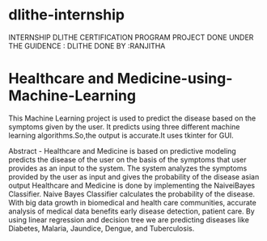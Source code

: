 # dlithe-internship
INTERNSHIP DLITHE CERTIFICATION PROGRAM 
PROJECT DONE UNDER THE GUIDENCE : DLITHE DONE BY :RANJITHA

# Healthcare and Medicine-using-Machine-Learning
This Machine Learning project is used to predict the disease based on the symptoms given by the user.
It predicts using three different machine learning algorithms.So,the output is accurate.It uses tkinter for GUI.

Abstract - Healthcare and Medicine is based on predictive modeling predicts the disease of the user on the basis
 of the symptoms that user provides as an input to the system. The system analyzes the symptoms provided by the
 user as input and gives the probability of the disease asian output Healthcare and Medicine is done by implementing 
 the NaiveiBayes Classifier. Naive Bayes Classifier calculates the probability of the disease. With big data growth 
 in biomedical and health care communities, accurate analysis of medical data benefits early disease detection, patient care.
 By using linear regression and decision tree we are predicting diseases like Diabetes, Malaria, Jaundice, Dengue, and Tuberculosis.
